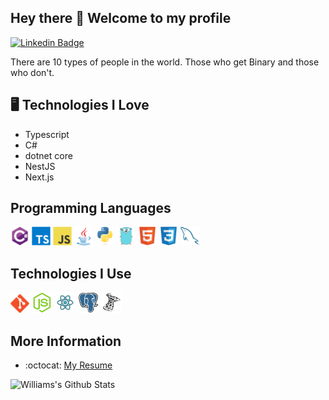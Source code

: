 ## Hey there 👋 Welcome to my profile

[![Linkedin Badge](https://img.shields.io/badge/-wsharp07-blue?style=flat-square&logo=Linkedin&logoColor=white&link=https://www.linkedin.com/in/wsharp07)](https://www.linkedin.com/in/wsharp07)

There are 10 types of people in the world. Those who get Binary and those who don't.

## 🖥️ Technologies I Love
* Typescript
* C#
* dotnet core
* NestJS
* Next.js

## Programming Languages
<img src = 'https://github.com/wsharp07/wsharp07/blob/main/images/csharp.svg' width='30'/> <img src = 'https://github.com/wsharp07/wsharp07/blob/main/images/typescript.svg' width='30'/> <img src = 'https://github.com/wsharp07/wsharp07/blob/main/images/js.svg' width='30'/> <img src = 'https://github.com/wsharp07/wsharp07/blob/main/images/java.svg' width='30'/> <img src = 'https://github.com/wsharp07/wsharp07/blob/main/images/python.svg' width='30'/> <img src = 'https://github.com/wsharp07/wsharp07/blob/main/images/go.svg' width='30'/> <img src = 'https://github.com/wsharp07/wsharp07/blob/main/images/html.svg' width='30'/>  <img src = 'https://github.com/wsharp07/wsharp07/blob/main/images/css.svg' width='30'/> <img src = 'https://github.com/wsharp07/wsharp07/blob/main/images/sql.svg' width='30'/> 
 
 ## Technologies I Use
 <img src = 'https://github.com/wsharp07/wsharp07/blob/main/images/git.svg' width='30'/> <img src = 'https://github.com/wsharp07/wsharp07/blob/main/images/nodejs.svg' width='33'/> <img src = 'https://github.com/wsharp07/wsharp07/blob/main/images/react.svg' width='33'/> <img src = 'https://github.com/wsharp07/wsharp07/blob/main/images/postgresql.svg' width='33'/> <img src = 'https://github.com/wsharp07/wsharp07/blob/main/images/microsoftsqlserver.svg' width='33'/>
 
## More Information
  - :octocat: [My Resume](https://github.com/wsharp07/wsharp07/blob/main/docs/sharp_william_resume.pdf)


![Williams's Github Stats](https://github-readme-stats.vercel.app/api?username=wsharp07&show_icons=true&hide=[%22issues%22])
 
 
